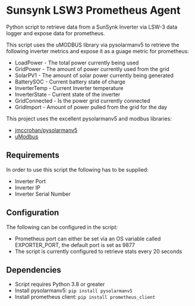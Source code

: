 # Sunsynk LSW3 Prometheus Agent
Python script to retrieve data from a SunSynk Inverter via LSW-3 data logger and expose data for prometheus.

This script uses the uMODBUS library via pysolarmanv5 to retrieve the following inverter metrics and expose it as a guage metric for prometheus:
- LoadPower - The total power currently being used
- GridPower - The amount of power currently used from the grid 
- SolarPV1 - The amount of solar power currently being generated
- BatterySOC - Current battery state of charge
- InverterTemp - Current Inverter temperature
- InverterState - Current state of the inverter
- GridConnected - Is the power grid currently connected
- GridImport - Amount of power pulled from the grid for the day

This project uses the excellent pysolarmanv5 and modbus libraries:
- [jmccrohan/pysolarmanv5](https://github.com/jmccrohan/pysolarmanv5)
- [uModbus](https://github.com/AdvancedClimateSystems/uModbus)

## Requirements
In order to use this script the following has to be supplied:
- Inverter Port
- Inverter IP
- Inverter Serial Number

## Configuration
The following can be configured in the script:
- Prometheus port can either be set via an OS variable called EXPORTER_PORT, the default port is set as 9877
- The script is currently configured to retrieve stats every 20 seconds

## Dependencies
- Script requires Python 3.8 or greater
- Install pysolarmanv5: `pip install pysolarmanv5`
- Install prometheus client: `pip install prometheus_client`
